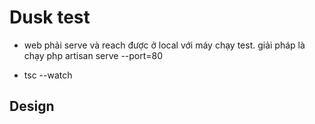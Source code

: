 # Dusk test
- web phải serve và reach được ở local với máy chạy test. giải pháp là chạy php artisan serve --port=80

- tsc --watch

## Design
